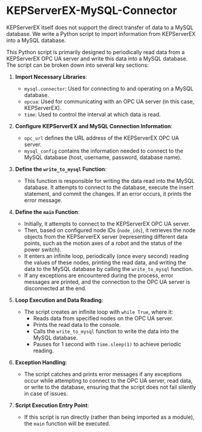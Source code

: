 # KEPServerEX-MySQL-Connector

KEPServerEX itself does not support the direct transfer of data to a MySQL database. We write a Python script to import information from KEPServerEX into a MySQL database.

This Python script is primarily designed to periodically read data from a KEPServerEX OPC UA server and write this data into a MySQL database. The script can be broken down into several key sections:

1. **Import Necessary Libraries**:
   - `mysql.connector`: Used for connecting to and operating on a MySQL database.
   - `opcua`: Used for communicating with an OPC UA server (in this case, KEPServerEX).
   - `time`: Used to control the interval at which data is read.

2. **Configure KEPServerEX and MySQL Connection Information**:
   - `opc_url` defines the URL address of the KEPServerEX OPC UA server.
   - `mysql_config` contains the information needed to connect to the MySQL database (host, username, password, database name).

3. **Define the `write_to_mysql` Function**:
   - This function is responsible for writing the data read into the MySQL database. It attempts to connect to the database, execute the insert statement, and commit the changes. If an error occurs, it prints the error message.

4. **Define the `main` Function**:
   - Initially, it attempts to connect to the KEPServerEX OPC UA server.
   - Then, based on configured node IDs (`node_ids`), it retrieves the node objects from the KEPServerEX server (representing different data points, such as the motion axes of a robot and the status of the power switch).
   - It enters an infinite loop, periodically (once every second) reading the values of these nodes, printing the read data, and writing the data to the MySQL database by calling the `write_to_mysql` function.
   - If any exceptions are encountered during the process, error messages are printed, and the connection to the OPC UA server is disconnected at the end.

5. **Loop Execution and Data Reading**:
   - The script creates an infinite loop with `while True`, where it:
     - Reads data from specified nodes on the OPC UA server.
     - Prints the read data to the console.
     - Calls the `write_to_mysql` function to write the data into the MySQL database.
     - Pauses for 1 second with `time.sleep(1)` to achieve periodic reading.

6. **Exception Handling**:
   - The script catches and prints error messages if any exceptions occur while attempting to connect to the OPC UA server, read data, or write to the database, ensuring that the script does not fail silently in case of issues.

7. **Script Execution Entry Point**:
   - If this script is run directly (rather than being imported as a module), the `main` function will be executed.


